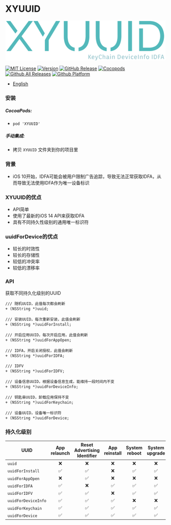 # XYUUID

![Alt text](logo.png)

[![MIT License](https://img.shields.io/badge/license-MIT-brightgreen)](https://github.com/guojunliu/XYUUID/blob/master/LICENSE)
[![Version](https://img.shields.io/badge/version-1.0.0-blue)](https://github.com/guojunliu/XYUUID)
[![GitHub Release](https://img.shields.io/badge/release-v1.0.0-orange)](https://github.com/guojunliu/XYUUID/releases/tag/1.0.0)
[![Cocopods](https://img.shields.io/cocoapods/v/XYUUID.svg?style=flat)](https://cocoapods.org/pods/XYUUID)
[![Github All Releases](https://img.shields.io/badge/downloads-41KB-yellowgreen)](https://github.com/guojunliu/XYUUID/files/5116427/XYUUID.zip)
[![Github Platform](https://img.shields.io/badge/platform-iOS-red)]()

- [English](https://github.com/guojunliu/XYUUID/README-cn.md)

### 安装

##### CocoaPods:
- `pod 'XYUUID'`

##### 手动集成:
- 拷贝 `XYUUID` 文件夹到你的项目里

### 背景

- iOS 10开始，IDFA可能会被用户限制广告追踪，导致无法正常获取IDFA，从而导致无法使用IDFA作为唯一设备标识


### XYUUID的优点

- API简单
- 使用了最新的iOS 14 API来获取IDFA
- 具有不同持久性级别的通用唯一标识符

### uuidForDevice的优点

- 较长的时效性
- 较长的存储性
- 较低的冲突率
- 较低的漂移率

### API

获取不同持久化级别的UUID

```
/// 随机UUID，此值每次都会刷新
+ (NSString *)uuid;

/// 安装UUID，每次重新安装，此值会刷新
+ (NSString *)uuidForInstall;

/// 开启应用UUID，每次开启应用，此值会刷新
+ (NSString *)uuidForAppOpen;

/// IDFA，开启关闭授权，此值会刷新
+ (NSString *)uuidForIDFA;

/// IDFV
+ (NSString *)uuidForIDFV;

/// 设备信息UUID，根据设备信息生成，能维持一段时间内不变
+ (NSString *)uuidForDeviceInfo;

/// 钥匙串UUID，卸载应用保持不变
+ (NSString *)uuidForKeychain;

/// 设备UUID，设备唯一标识符
+ (NSString *)uuidForDevice;

```

### 持久化级别


| UUID              	 | App relaunch | Reset Advertising Identifier | App reinstall | System reboot | System upgrade | System reset |
|-----------------------|:----------:|:------------:|:----------------------------:|:-------------:|:-------------:|:--------------:|
| `uuid `                |❌|❌|❌|❌|❌|❌|
| `uuidForInstall `      |✅|✅|❌|✅|✅|❌|
| `uuidForAppOpen `      |❌|✅|❌|❌|❌|❌|
| `uuidForIDFA `    	  |✅|❌|✅|✅|✅|❌|
| `uuidForIDFV `       	  |✅|✅|❌|✅|✅|❌|
| `uuidForDeviceInfo `   |✅|✅|✅|❌|❌|❌|
| `uuidForKeychain `     |✅|✅|✅|✅|✅|❌|
| `uuidForDevice `       |✅|✅|✅|✅|✅|❌|

